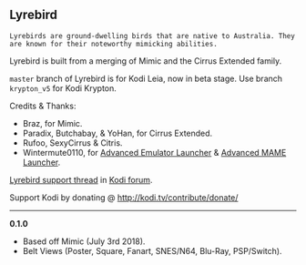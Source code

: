 ## Lyrebird ##

`Lyrebirds are ground-dwelling birds that are native to Australia. They are known for their
noteworthy mimicking abilities.`

Lyrebird is built from a merging of Mimic and the Cirrus Extended family.

`master` branch of Lyrebird is for Kodi Leia, now in beta stage. Use branch `krypton_v5`
for Kodi Krypton.

Credits & Thanks:

 * Braz, for Mimic.
 * Paradix, Butchabay, & YoHan, for Cirrus Extended.
 * Rufoo, SexyCirrus & Citris.
 * Wintermute0110, for [Advanced Emulator Launcher] & [Advanced MAME Launcher].

[Lyrebird support thread] in [Kodi forum].

Support Kodi by donating @ http://kodi.tv/contribute/donate/

[Lyrebird support thread]: https://forum.kodi.tv/showthread.php?tid=336217
[Kodi forum]: https://forum.kodi.tv/
[Advanced Emulator Launcher]: https://forum.kodi.tv/showthread.php?tid=287826
[Advanced MAME Launcher]: https://forum.kodi.tv/showthread.php?tid=304186

***

**0.1.0**
- Based off Mimic (July 3rd 2018).
- Belt Views (Poster, Square, Fanart, SNES/N64, Blu-Ray, PSP/Switch).